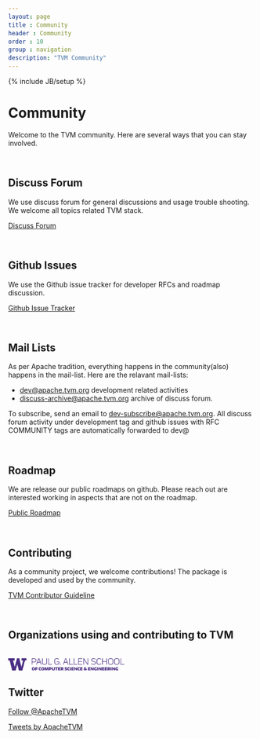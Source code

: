 ```yaml
---
layout: page
title : Community
header : Community
order : 10
group : navigation
description: "TVM Community"
---
```


{% include JB/setup %}

# Community

Welcome to the TVM community. Here are several ways that you can stay involved.

<br>

## Discuss Forum

We use discuss forum for general discussions and usage trouble shooting.
We welcome all topics related TVM stack.

<a href="https://discuss.tvm.ai" class="link-btn">Discuss Forum</a>

<br>


## Github Issues
We use the Github issue tracker for developer RFCs and roadmap discussion.

<a href="https://github.com/dmlc/tvm/issues/" class="link-btn">Github Issue Tracker</a>

<br>

## Mail Lists

As per Apache tradition, everything happens in the community(also) happens in the mail-list.
Here are the relavant mail-lists:

- [dev@apache.tvm.org](https://lists.apache.org/list.html?dev@tvm.apache.org) development related activities
- [discuss-archive@apache.tvm.org](https://lists.apache.org/list.html?discuss-archive@tvm.apache.org) archive of discuss forum.

To subscribe, send an email to dev-subscribe@apache.tvm.org.
All discuss forum activity under development tag and github issues with RFC COMMUNITY tags
are automatically forwarded to dev@

<br>

## Roadmap

We are release our public roadmaps on github.
Please reach out are interested working in aspects that are not on the roadmap.

<a href="https://github.com/dmlc/tvm/projects/1" class="link-btn">Public Roadmap</a>

<br>

## Contributing
As a community project, we welcome contributions!
The package is developed and used by the community.

<a href="https://docs.tvm.ai/contribute" class="link-btn">TVM Contributor Guideline</a>

<br>

## Organizations using and contributing to TVM
<br>

<img src="images/community/uwcse.png" height="25" />

<br>

## Twitter

<a href="https://twitter.com/ApacheTVM?ref_src=twsrc%5Etfw" class="twitter-follow-button" data-show-count="false">Follow @ApacheTVM</a><script async src="https://platform.twitter.com/widgets.js" charset="utf-8"></script>

<a class="twitter-timeline" width="500" height="700" href="https://twitter.com/ApacheTVM?ref_src=twsrc%5Etfw">Tweets by ApacheTVM</a> <script async src="https://platform.twitter.com/widgets.js" charset="utf-8"></script>
